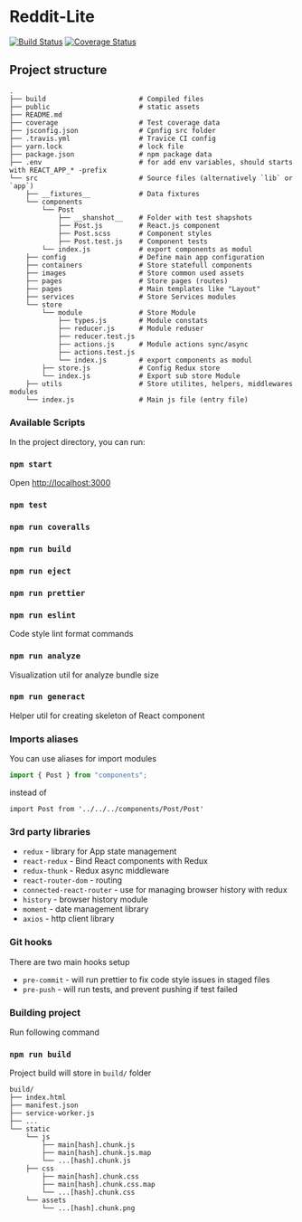 Reddit-Lite
==============
[![Build Status](https://travis-ci.org/frayeralex/reddit-lite.svg?branch=master)](https://travis-ci.org/frayeralex/reddit-lite)
[![Coverage Status](https://coveralls.io/repos/github/frayeralex/reddit-lite/badge.svg?branch=master)](https://coveralls.io/github/frayeralex/reddit-lite?branch=master)
## Project structure

    .
    ├── build                       # Compiled files
    ├── public                      # static assets
    ├── README.md                 
    ├── coverage                    # Test coverage data
    ├── jsconfig.json               # Cpnfig src folder
    ├── .travis.yml                 # Travice CI config
    ├── yarn.lock                   # lock file
    ├── package.json                # npm package data
    ├── .env                        # for add env variables, should starts with REACT_APP_* -prefix
    └── src                         # Source files (alternatively `lib` or `app`)
        ├── __fixtures__            # Data fixtures
        └── components
            └── Post
                ├── __shanshot__    # Folder with test shapshots
                ├── Post.js         # React.js component
                ├── Post.scss       # Component styles
                ├── Post.test.js    # Component tests
            └── index.js            # export components as modul
        ├── config                  # Define main app configuration
        ├── containers              # Store statefull components
        ├── images                  # Store common used assets
        ├── pages                   # Store pages (routes) 
        ├── pages                   # Main templates like "Layout"
        ├── services                # Store Services modules
        └── store                   
            └── module              # Store Module
                ├── types.js        # Module constats
                ├── reducer.js      # Module reduser
                ├── reducer.test.js     
                ├── actions.js      # Module actions sync/async
                ├── actions.test.js 
                └── index.js        # export components as modul
            ├── store.js            # Config Redux store
            └── index.js            # Export sub store Module
        ├── utils                   # Store utilites, helpers, middlewares modules
        └── index.js                # Main js file (entry file)

### Available Scripts

In the project directory, you can run:

### `npm start` 
Open [http://localhost:3000](http://localhost:3000) 

### `npm test`
### `npm run coveralls`
### `npm run build`
### `npm run eject`

### `npm run prettier`
### `npm run eslint`
Code style lint format commands

### `npm run analyze`
Visualization util for analyze bundle size

### `npm run generact`
Helper util for creating skeleton of React component

### Imports aliases

You can use aliases for import modules
```javascript
import { Post } from "components";
```
instead of 
```jsinjade
import Post from '../../../components/Post/Post'
```

### 3rd party libraries

- `redux` - library for App state management
- `react-redux` - Bind React components with Redux 
- `redux-thunk` - Redux async middleware
- `react-router-dom` - routing
- `connected-react-router` - use for managing browser history with redux
- `history` - browser history module
- `moment` - date management library
- `axios` - http client library

### Git hooks

There are two main hooks setup
- `pre-commit` - will run prettier to fix code style issues in staged files
- `pre-push` - will run tests, and prevent pushing if test failed

### Building project

Run following command
### `npm run build`

Project build will store in `build/` folder

    build/
    ├── index.html                      
    ├── manifest.json                      
    ├── service-worker.js               
    ├── ...               
    └── static                   
        └── js 
            ├── main[hash].chunk.js             
            ├── main[hash].chunk.js.map            
            └── ...[hash].chunk.js
        ├── css    
            ├── main[hash].chunk.css             
            ├── main[hash].chunk.css.map             
            └── ...[hash].chunk.css
        └── assets                  
            └── ...[hash].chunk.png         
